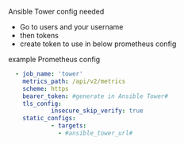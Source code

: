 Ansible Tower config needed

- Go to users and your username
- then tokens
- create token to use in below prometheus config



example Prometheus config
```yaml
  - job_name: 'tower'
    metrics_path: /api/v2/metrics
    scheme: https
    bearer_token: #generate in Ansible Tower#
    tls_config:
            insecure_skip_verify: true
    static_configs:
            - targets: 
              - #ansible_tower_url#
```
